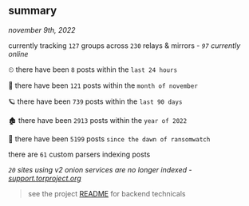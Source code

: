 
## summary
_november 9th, 2022_

currently tracking `127` groups across `230` relays & mirrors - _`97` currently online_

⏲ there have been `8` posts within the `last 24 hours`

🦈 there have been `121` posts within the `month of november`

🪐 there have been `739` posts within the `last 90 days`

🏚 there have been `2913` posts within the `year of 2022`

🦕 there have been `5199` posts `since the dawn of ransomwatch`

there are `61` custom parsers indexing posts

_`20` sites using v2 onion services are no longer indexed - [support.torproject.org](https://support.torproject.org/onionservices/v2-deprecation/)_

> see the project [README](https://github.com/joshhighet/ransomwatch#ransomwatch--) for backend technicals
